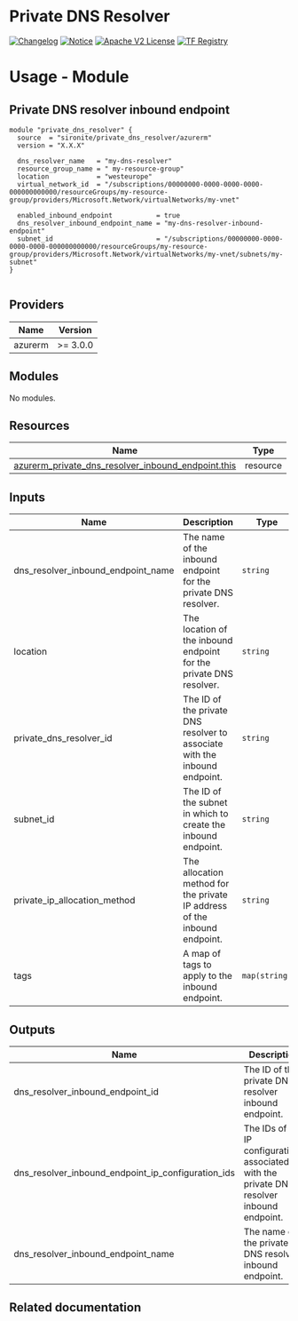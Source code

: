 <!-- BEGIN_TF_DOCS -->
 # Private DNS Resolver
[![Changelog](https://img.shields.io/badge/changelog-release-green.svg)](https://github.com/sironite/terraform-azurerm-private_dns_resolver/releases/latest) [![Notice](https://img.shields.io/badge/notice-copyright-yellow.svg)](NOTICE) [![Apache V2 License](https://img.shields.io/badge/license-Apache%20V2-orange.svg)](LICENSE) [![TF Registry](https://img.shields.io/badge/terraform-registry-blue.svg)](https://registry.terraform.io/providers/hashicorp/azurerm/latest/docs/resources/private_dns_resolver_inbound_endpoint)

# Usage - Module

## Private DNS resolver inbound endpoint
```hcl
module "private_dns_resolver" {
  source  = "sironite/private_dns_resolver/azurerm"
  version = "X.X.X"

  dns_resolver_name   = "my-dns-resolver"
  resource_group_name = " my-resource-group"
  location            = "westeurope"
  virtual_network_id  = "/subscriptions/00000000-0000-0000-0000-000000000000/resourceGroups/my-resource-group/providers/Microsoft.Network/virtualNetworks/my-vnet"

  enabled_inbound_endpoint           = true
  dns_resolver_inbound_endpoint_name = "my-dns-resolver-inbound-endpoint"
  subnet_id                          = "/subscriptions/00000000-0000-0000-0000-000000000000/resourceGroups/my-resource-group/providers/Microsoft.Network/virtualNetworks/my-vnet/subnets/my-subnet"
}


```
## Providers

| Name | Version |
|------|---------|
| azurerm | >= 3.0.0 |

## Modules

No modules.

## Resources

| Name | Type |
|------|------|
| [azurerm_private_dns_resolver_inbound_endpoint.this](https://registry.terraform.io/providers/hashicorp/azurerm/latest/docs/resources/private_dns_resolver_inbound_endpoint) | resource |

## Inputs

| Name | Description | Type | Required |
|------|-------------|------|:--------:|
| dns\_resolver\_inbound\_endpoint\_name | The name of the inbound endpoint for the private DNS resolver. | `string` | yes |
| location | The location of the inbound endpoint for the private DNS resolver. | `string` | yes |
| private\_dns\_resolver\_id | The ID of the private DNS resolver to associate with the inbound endpoint. | `string` | yes |
| subnet\_id | The ID of the subnet in which to create the inbound endpoint. | `string` | yes |
| private\_ip\_allocation\_method | The allocation method for the private IP address of the inbound endpoint. | `string` | no |
| tags | A map of tags to apply to the inbound endpoint. | `map(string)` | no |

## Outputs

| Name | Description |
|------|-------------|
| dns\_resolver\_inbound\_endpoint\_id | The ID of the private DNS resolver inbound endpoint. |
| dns\_resolver\_inbound\_endpoint\_ip\_configuration\_ids | The IDs of the IP configurations associated with the private DNS resolver inbound endpoint. |
| dns\_resolver\_inbound\_endpoint\_name | The name of the private DNS resolver inbound endpoint. |

## Related documentation
<!-- END_TF_DOCS -->